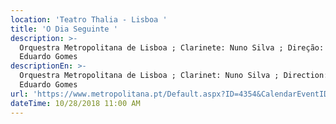 ```yaml
---
location: 'Teatro Thalia - Lisboa '
title: 'O Dia Seguinte '
description: >-
  Orquestra Metropolitana de Lisboa ; Clarinete: Nuno Silva ; Direção: José
  Eduardo Gomes 
descriptionEn: >-
  Orquestra Metropolitana de Lisboa ; Clarinet: Nuno Silva ; Direction: José
  Eduardo Gomes 
url: 'https://www.metropolitana.pt/Default.aspx?ID=4354&CalendarEventID=4159'
dateTime: 10/28/2018 11:00 AM
---
```


